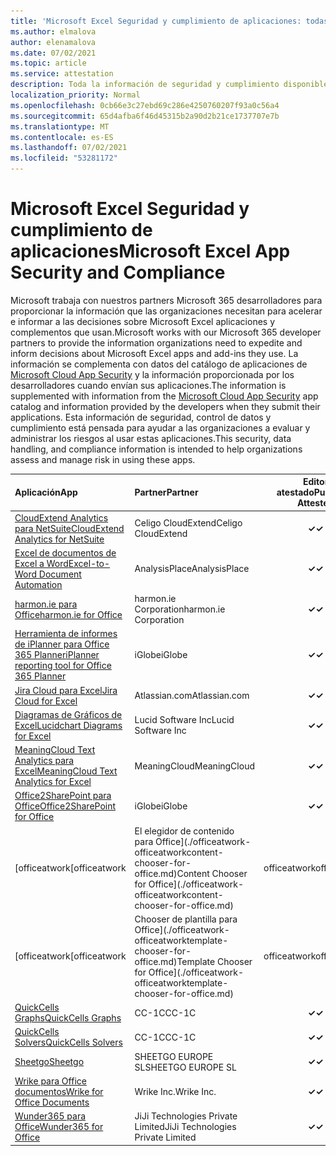 ```yaml
---
title: 'Microsoft Excel Seguridad y cumplimiento de aplicaciones: todas las aplicaciones'
ms.author: elmalova
author: elenamalova
ms.date: 07/02/2021
ms.topic: article
ms.service: attestation
description: Toda la información de seguridad y cumplimiento disponible para todas Microsoft Excel aplicaciones.
localization_priority: Normal
ms.openlocfilehash: 0cb66e3c27ebd69c286e4250760207f93a0c56a4
ms.sourcegitcommit: 65d4afba6f46d45315b2a90d2b21ce1737707e7b
ms.translationtype: MT
ms.contentlocale: es-ES
ms.lasthandoff: 07/02/2021
ms.locfileid: "53281172"
---
```

# <a name="microsoft-excel-app-security-and-compliance"></a><span data-ttu-id="6f053-103">Microsoft Excel Seguridad y cumplimiento de aplicaciones</span><span class="sxs-lookup"><span data-stu-id="6f053-103">Microsoft Excel App Security and Compliance</span></span>

<span data-ttu-id="6f053-104">Microsoft trabaja con nuestros partners Microsoft 365 desarrolladores para proporcionar la información que las organizaciones necesitan para acelerar e informar a las decisiones sobre Microsoft Excel aplicaciones y complementos que usan.</span><span class="sxs-lookup"><span data-stu-id="6f053-104">Microsoft works with our Microsoft 365 developer partners to provide the information organizations need to expedite and inform decisions about Microsoft Excel apps and add-ins they use.</span></span> <span data-ttu-id="6f053-105">La información se complementa con datos del catálogo de aplicaciones de [Microsoft Cloud App Security](https://www.microsoft.com/en-us/enterprise-mobility-security/cloud-app-security) y la información proporcionada por los desarrolladores cuando envían sus aplicaciones.</span><span class="sxs-lookup"><span data-stu-id="6f053-105">The information is supplemented with information from the [Microsoft Cloud App Security](https://www.microsoft.com/en-us/enterprise-mobility-security/cloud-app-security) app catalog and information provided by the developers when they submit their applications.</span></span> <span data-ttu-id="6f053-106">Esta información de seguridad, control de datos y cumplimiento está pensada para ayudar a las organizaciones a evaluar y administrar los riesgos al usar estas aplicaciones.</span><span class="sxs-lookup"><span data-stu-id="6f053-106">This security, data handling, and compliance information is intended to help organizations assess and manage risk in using these apps.</span></span>

| <span data-ttu-id="6f053-107">**Aplicación**</span><span class="sxs-lookup"><span data-stu-id="6f053-107">**App**</span></span> | <span data-ttu-id="6f053-108">**Partner**</span><span class="sxs-lookup"><span data-stu-id="6f053-108">**Partner**</span></span> | <span data-ttu-id="6f053-109">**Editor atestado**</span><span class="sxs-lookup"><span data-stu-id="6f053-109">**Publisher Attested**</span></span> | <span data-ttu-id="6f053-110">**Certificado**</span><span class="sxs-lookup"><span data-stu-id="6f053-110">**Certified**</span></span> |
|:--------|:------------|:----------------------:|:-------------:|
| [<span data-ttu-id="6f053-111">CloudExtend Analytics para NetSuite</span><span class="sxs-lookup"><span data-stu-id="6f053-111">CloudExtend Analytics for NetSuite</span></span>](./celigo-cloudextend-analytics-for-netsuite.md) | <span data-ttu-id="6f053-112">Celigo CloudExtend</span><span class="sxs-lookup"><span data-stu-id="6f053-112">Celigo CloudExtend</span></span> | <span data-ttu-id="6f053-113">**✓**</span><span class="sxs-lookup"><span data-stu-id="6f053-113">**✓**</span></span> |  |
| [<span data-ttu-id="6f053-114">Excel de documentos de Excel a Word</span><span class="sxs-lookup"><span data-stu-id="6f053-114">Excel-to-Word Document Automation</span></span>](./analysisplace-excel-to-word-document-automation.md) | <span data-ttu-id="6f053-115">AnalysisPlace</span><span class="sxs-lookup"><span data-stu-id="6f053-115">AnalysisPlace</span></span> | <span data-ttu-id="6f053-116">**✓**</span><span class="sxs-lookup"><span data-stu-id="6f053-116">**✓**</span></span> |  |
| [<span data-ttu-id="6f053-117">harmon.ie para Office</span><span class="sxs-lookup"><span data-stu-id="6f053-117">harmon.ie for Office</span></span>](./harmonie-corporation-for-office.md) | <span data-ttu-id="6f053-118">harmon.ie Corporation</span><span class="sxs-lookup"><span data-stu-id="6f053-118">harmon.ie Corporation</span></span> | <span data-ttu-id="6f053-119">**✓**</span><span class="sxs-lookup"><span data-stu-id="6f053-119">**✓**</span></span> |  |
| [<span data-ttu-id="6f053-120">Herramienta de informes de iPlanner para Office 365 Planner</span><span class="sxs-lookup"><span data-stu-id="6f053-120">iPlanner reporting tool for Office 365 Planner</span></span>](./iglobe-iplanner-reporting-tool-for-office-365-planner.md) | <span data-ttu-id="6f053-121">iGlobe</span><span class="sxs-lookup"><span data-stu-id="6f053-121">iGlobe</span></span> | <span data-ttu-id="6f053-122">**✓**</span><span class="sxs-lookup"><span data-stu-id="6f053-122">**✓**</span></span> | <img alt="Certified application badge" src="../media/certified-badge.png" height="25" width="25" /> |
| [<span data-ttu-id="6f053-123">Jira Cloud para Excel</span><span class="sxs-lookup"><span data-stu-id="6f053-123">Jira Cloud for Excel</span></span>](./atlassiancom-jira-cloud-for-excel.md) | <span data-ttu-id="6f053-124">Atlassian.com</span><span class="sxs-lookup"><span data-stu-id="6f053-124">Atlassian.com</span></span> | <span data-ttu-id="6f053-125">**✓**</span><span class="sxs-lookup"><span data-stu-id="6f053-125">**✓**</span></span> |  |
| [<span data-ttu-id="6f053-126">Diagramas de Gráficos de Excel</span><span class="sxs-lookup"><span data-stu-id="6f053-126">Lucidchart Diagrams for Excel</span></span>](./lucid-software-inc-lucidchart-diagrams-for-excel.md) | <span data-ttu-id="6f053-127">Lucid Software Inc</span><span class="sxs-lookup"><span data-stu-id="6f053-127">Lucid Software Inc</span></span> | <span data-ttu-id="6f053-128">**✓**</span><span class="sxs-lookup"><span data-stu-id="6f053-128">**✓**</span></span> |  |
| [<span data-ttu-id="6f053-129">MeaningCloud Text Analytics para Excel</span><span class="sxs-lookup"><span data-stu-id="6f053-129">MeaningCloud Text Analytics for Excel</span></span>](./meaningcloud-text-analytics-for-excel.md) | <span data-ttu-id="6f053-130">MeaningCloud</span><span class="sxs-lookup"><span data-stu-id="6f053-130">MeaningCloud</span></span> | <span data-ttu-id="6f053-131">**✓**</span><span class="sxs-lookup"><span data-stu-id="6f053-131">**✓**</span></span> |  |
| [<span data-ttu-id="6f053-132">Office2SharePoint para Office</span><span class="sxs-lookup"><span data-stu-id="6f053-132">Office2SharePoint for Office</span></span>](./iglobe-office2sharepoint-for-office.md) | <span data-ttu-id="6f053-133">iGlobe</span><span class="sxs-lookup"><span data-stu-id="6f053-133">iGlobe</span></span> | <span data-ttu-id="6f053-134">**✓**</span><span class="sxs-lookup"><span data-stu-id="6f053-134">**✓**</span></span> | <img alt="Certified application badge" src="../media/certified-badge.png" height="25" width="25" /> |
| <span data-ttu-id="6f053-135">[officeatwork</span><span class="sxs-lookup"><span data-stu-id="6f053-135">[officeatwork</span></span> | <span data-ttu-id="6f053-136">El elegidor de contenido para Office](./officeatwork-officeatworkcontent-chooser-for-office.md)</span><span class="sxs-lookup"><span data-stu-id="6f053-136">Content Chooser for Office](./officeatwork-officeatworkcontent-chooser-for-office.md)</span></span> | <span data-ttu-id="6f053-137">officeatwork</span><span class="sxs-lookup"><span data-stu-id="6f053-137">officeatwork</span></span> | <span data-ttu-id="6f053-138">**✓**</span><span class="sxs-lookup"><span data-stu-id="6f053-138">**✓**</span></span> | <img alt="Certified application badge" src="../media/certified-badge.png" height="25" width="25" /> |
| <span data-ttu-id="6f053-139">[officeatwork</span><span class="sxs-lookup"><span data-stu-id="6f053-139">[officeatwork</span></span> | <span data-ttu-id="6f053-140">Chooser de plantilla para Office](./officeatwork-officeatworktemplate-chooser-for-office.md)</span><span class="sxs-lookup"><span data-stu-id="6f053-140">Template Chooser for Office](./officeatwork-officeatworktemplate-chooser-for-office.md)</span></span> | <span data-ttu-id="6f053-141">officeatwork</span><span class="sxs-lookup"><span data-stu-id="6f053-141">officeatwork</span></span> | <span data-ttu-id="6f053-142">**✓**</span><span class="sxs-lookup"><span data-stu-id="6f053-142">**✓**</span></span> | <img alt="Certified application badge" src="../media/certified-badge.png" height="25" width="25" /> |
| [<span data-ttu-id="6f053-143">QuickCells Graphs</span><span class="sxs-lookup"><span data-stu-id="6f053-143">QuickCells Graphs</span></span>](./cc-1c-quickcells-graphs.md) | <span data-ttu-id="6f053-144">CC-1C</span><span class="sxs-lookup"><span data-stu-id="6f053-144">CC-1C</span></span> | <span data-ttu-id="6f053-145">**✓**</span><span class="sxs-lookup"><span data-stu-id="6f053-145">**✓**</span></span> |  |
| [<span data-ttu-id="6f053-146">QuickCells Solvers</span><span class="sxs-lookup"><span data-stu-id="6f053-146">QuickCells Solvers</span></span>](./cc-1c-quickcells-solvers.md) | <span data-ttu-id="6f053-147">CC-1C</span><span class="sxs-lookup"><span data-stu-id="6f053-147">CC-1C</span></span> | <span data-ttu-id="6f053-148">**✓**</span><span class="sxs-lookup"><span data-stu-id="6f053-148">**✓**</span></span> |  |
| [<span data-ttu-id="6f053-149">Sheetgo</span><span class="sxs-lookup"><span data-stu-id="6f053-149">Sheetgo</span></span>](./sheetgo-europe-sl.md) | <span data-ttu-id="6f053-150">SHEETGO EUROPE SL</span><span class="sxs-lookup"><span data-stu-id="6f053-150">SHEETGO EUROPE SL</span></span> | <span data-ttu-id="6f053-151">**✓**</span><span class="sxs-lookup"><span data-stu-id="6f053-151">**✓**</span></span> |  |
| [<span data-ttu-id="6f053-152">Wrike para Office documentos</span><span class="sxs-lookup"><span data-stu-id="6f053-152">Wrike for Office Documents</span></span>](./wrike-inc-for-office-documents.md) | <span data-ttu-id="6f053-153">Wrike Inc.</span><span class="sxs-lookup"><span data-stu-id="6f053-153">Wrike Inc.</span></span> | <span data-ttu-id="6f053-154">**✓**</span><span class="sxs-lookup"><span data-stu-id="6f053-154">**✓**</span></span> | <img alt="Certified application badge" src="../media/certified-badge.png" height="25" width="25" /> |
| [<span data-ttu-id="6f053-155">Wunder365 para Office</span><span class="sxs-lookup"><span data-stu-id="6f053-155">Wunder365 for Office</span></span>](./jiji-technologies-private-limited-wunder365-for-office.md) | <span data-ttu-id="6f053-156">JiJi Technologies Private Limited</span><span class="sxs-lookup"><span data-stu-id="6f053-156">JiJi Technologies Private Limited</span></span> | <span data-ttu-id="6f053-157">**✓**</span><span class="sxs-lookup"><span data-stu-id="6f053-157">**✓**</span></span> |  |
